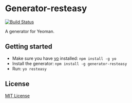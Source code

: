 # Generator-resteasy
[![Build Status](https://secure.travis-ci.org/3gweb/generator-resteasy.png?branch=master)](https://travis-ci.org/3gweb/generator-resteasy)

A generator for Yeoman.

## Getting started
- Make sure you have [yo](https://github.com/yeoman/yo) installed:
    `npm install -g yo`
- Install the generator: `npm install -g generator-resteasy`
- Run: `yo resteasy`

## License
[MIT License](http://en.wikipedia.org/wiki/MIT_License)
